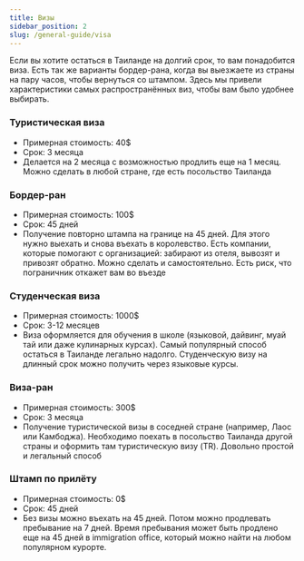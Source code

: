 ```yaml
---
title: Визы
sidebar_position: 2
slug: /general-guide/visa
---
```


Если вы хотите остаться в Таиланде на долгий срок, то вам понадобится виза. Есть так же варианты бордер-рана, когда вы выезжаете из страны на пару часов, чтобы вернуться со штампом. Здесь мы привели характеристики самых распространённых виз, чтобы вам было удобнее выбирать.

### Туристическая виза
- Примерная стоимость: 40$
- Срок: 3 месяца
- Делается на 2 месяца с возможностью продлить еще на 1 месяц. Можно сделать в любой стране, где есть посольство Таиланда

### Бордер-ран
- Примерная стоимость: 100$
- Срок: 45 дней
- Получение повторно штампа на границе на 45 дней. Для этого нужно выехать и снова въехать в королевство. Есть компании, которые помогают с организацией: забирают из отеля, вывозят и привозят обратно. Можно сделать и самостоятельно. Есть риск, что пограничник откажет вам во въезде

### Студенческая виза
- Примерная стоимость: 1000$
- Срок: 3-12 месяцев
- Виза оформляется для обучения в школе (языковой, дайвинг, муай тай или даже кулинарных курсах). Самый популярный способ остаться в Таиланде легально надолго. Студенческую визу на длинный срок можно получить через языковые курсы.

### Виза-ран
- Примерная стоимость: 300$
- Срок: 3 месяца
- Получение туристической визы в соседней стране (например, Лаос или Камбоджа). Необходимо поехать в посольство Таиланда другой страны и оформить там туристическую визу (TR). Довольно простой и легальный способ

### Штамп по прилёту
- Примерная стоимость: 0$
- Срок: 45 дней
- Без визы можно въехать на 45 дней. Потом можно продлевать пребывание на 7 дней. Время пребывания может быть продлено еще на 45 дней в immigration office, который можно найти на любом популярном курорте.